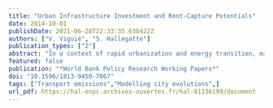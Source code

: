 ```yaml
---
title: "Urban Infrastructure Investment and Rent-Capture Potentials"
date: 2014-10-01
publishDate: 2021-06-28T22:33:35.630422Z
authors: ["V. Viguié", "S. Hallegatte"]
publication_types: ["2"]
abstract: "In a context of rapid urbanization and energy transition, massive investments will be required to develop efficient public transport networks. Capturing the increase in land value caused by transport infrastructure (for exam- ple, through a betterment tax) appears a promising way to finance public transport. However, it is no trivial task, as it is difficult to anticipate the rent creation. This paper uses a simple city model based on urban economic theory to compute the rent created by improvements in public transport infrastructure in Paris, France. To apply in places where models or data are not available, a reduced form of the model is shown to provide acceptable approxima- tions of the rent creation. Simulations confirm that land value capture can finance a significant part of transport investments. The simulations also show that value capture potentials are influenced by what happens in the entire agglomeration. Simultaneous infrastructure investments in different parts of the city play a significant role, as they change overall accessibility patterns. Evolutions taking place in other cities also have a comparable influence. Non-local effects can change the total potential for land value capture and multiply this potential by as much as a factor of two."
featured: false
publication: "*World Bank Policy Research Working Papers*"
doi: "10.1596/1813-9450-7067"
tags: ["Transport emissions","Modelling city evolutions",]
url_pdf: https://hal-enpc.archives-ouvertes.fr/hal-01136199/document
---
```


